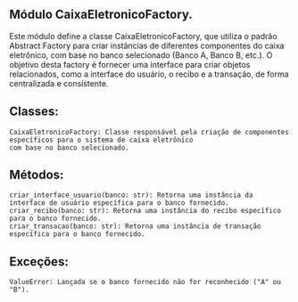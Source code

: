 ## Módulo CaixaEletronicoFactory.

Este módulo define a classe CaixaEletronicoFactory, que utiliza o padrão Abstract Factory para criar instâncias de
diferentes componentes do caixa eletrônico, com base no banco selecionado (Banco A, Banco B, etc.). O objetivo desta
factory é fornecer uma interface para criar objetos relacionados, como a interface do usuário, o recibo e a transação,
de forma centralizada e consistente.

## Classes:
    CaixaEletronicoFactory: Classe responsável pela criação de componentes específicos para o sistema de caixa eletrônico
    com base no banco selecionado.

## Métodos:
    criar_interface_usuario(banco: str): Retorna uma instância da interface de usuário específica para o banco fornecido.
    criar_recibo(banco: str): Retorna uma instância do recibo específico para o banco fornecido.
    criar_transacao(banco: str): Retorna uma instância de transação específica para o banco fornecido.
    
## Exceções:
    ValueError: Lançada se o banco fornecido não for reconhecido ("A" ou "B").